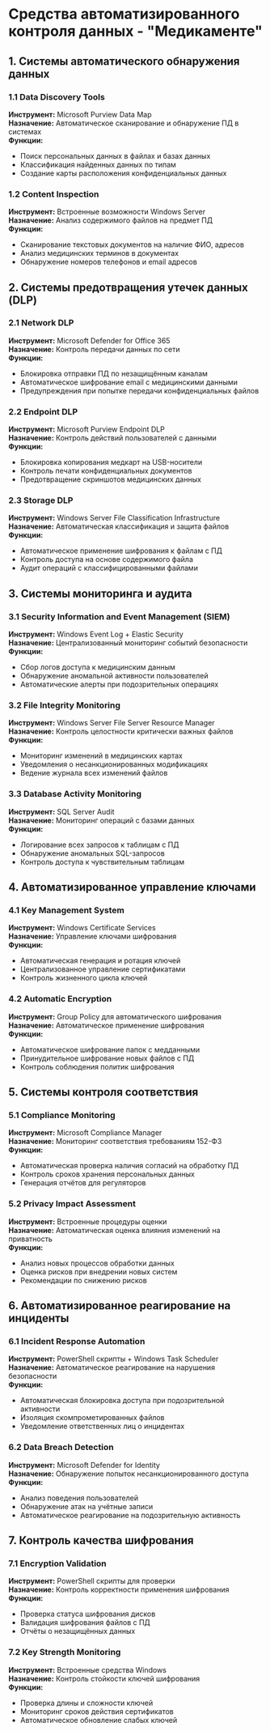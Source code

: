 # Средства автоматизированного контроля данных - "Медикаменте"

## 1. Системы автоматического обнаружения данных

### 1.1 Data Discovery Tools
**Инструмент:** Microsoft Purview Data Map  
**Назначение:** Автоматическое сканирование и обнаружение ПД в системах  
**Функции:**
- Поиск персональных данных в файлах и базах данных
- Классификация найденных данных по типам
- Создание карты расположения конфиденциальных данных

### 1.2 Content Inspection
**Инструмент:** Встроенные возможности Windows Server  
**Назначение:** Анализ содержимого файлов на предмет ПД  
**Функции:**
- Сканирование текстовых документов на наличие ФИО, адресов
- Анализ медицинских терминов в документах
- Обнаружение номеров телефонов и email адресов

## 2. Системы предотвращения утечек данных (DLP)

### 2.1 Network DLP
**Инструмент:** Microsoft Defender for Office 365  
**Назначение:** Контроль передачи данных по сети  
**Функции:**
- Блокировка отправки ПД по незащищённым каналам
- Автоматическое шифрование email с медицинскими данными
- Предупреждения при попытке передачи конфиденциальных файлов

### 2.2 Endpoint DLP
**Инструмент:** Microsoft Purview Endpoint DLP  
**Назначение:** Контроль действий пользователей с данными  
**Функции:**
- Блокировка копирования медкарт на USB-носители
- Контроль печати конфиденциальных документов
- Предотвращение скриншотов медицинских данных

### 2.3 Storage DLP
**Инструмент:** Windows Server File Classification Infrastructure  
**Назначение:** Автоматическая классификация и защита файлов  
**Функции:**
- Автоматическое применение шифрования к файлам с ПД
- Контроль доступа на основе содержимого файла
- Аудит операций с классифицированными файлами

## 3. Системы мониторинга и аудита

### 3.1 Security Information and Event Management (SIEM)
**Инструмент:** Windows Event Log + Elastic Security  
**Назначение:** Централизованный мониторинг событий безопасности  
**Функции:**
- Сбор логов доступа к медицинским данным
- Обнаружение аномальной активности пользователей
- Автоматические алерты при подозрительных операциях

### 3.2 File Integrity Monitoring
**Инструмент:** Windows Server File Server Resource Manager  
**Назначение:** Контроль целостности критически важных файлов  
**Функции:**
- Мониторинг изменений в медицинских картах
- Уведомления о несанкционированных модификациях
- Ведение журнала всех изменений файлов

### 3.3 Database Activity Monitoring
**Инструмент:** SQL Server Audit  
**Назначение:** Мониторинг операций с базами данных  
**Функции:**
- Логирование всех запросов к таблицам с ПД
- Обнаружение аномальных SQL-запросов
- Контроль доступа к чувствительным таблицам

## 4. Автоматизированное управление ключами

### 4.1 Key Management System
**Инструмент:** Windows Certificate Services  
**Назначение:** Управление ключами шифрования  
**Функции:**
- Автоматическая генерация и ротация ключей
- Централизованное управление сертификатами
- Контроль жизненного цикла ключей

### 4.2 Automatic Encryption
**Инструмент:** Group Policy для автоматического шифрования  
**Назначение:** Автоматическое применение шифрования  
**Функции:**
- Автоматическое шифрование папок с медданными
- Принудительное шифрование новых файлов с ПД
- Контроль соблюдения политик шифрования

## 5. Системы контроля соответствия

### 5.1 Compliance Monitoring
**Инструмент:** Microsoft Compliance Manager  
**Назначение:** Мониторинг соответствия требованиям 152-ФЗ  
**Функции:**
- Автоматическая проверка наличия согласий на обработку ПД
- Контроль сроков хранения персональных данных
- Генерация отчётов для регуляторов

### 5.2 Privacy Impact Assessment
**Инструмент:** Встроенные процедуры оценки  
**Назначение:** Автоматическая оценка влияния изменений на приватность  
**Функции:**
- Анализ новых процессов обработки данных
- Оценка рисков при внедрении новых систем
- Рекомендации по снижению рисков

## 6. Автоматизированное реагирование на инциденты

### 6.1 Incident Response Automation
**Инструмент:** PowerShell скрипты + Windows Task Scheduler  
**Назначение:** Автоматическое реагирование на нарушения безопасности  
**Функции:**
- Автоматическая блокировка доступа при подозрительной активности
- Изоляция скомпрометированных файлов
- Уведомление ответственных лиц о инцидентах

### 6.2 Data Breach Detection
**Инструмент:** Microsoft Defender for Identity  
**Назначение:** Обнаружение попыток несанкционированного доступа  
**Функции:**
- Анализ поведения пользователей
- Обнаружение атак на учётные записи
- Автоматическое реагирование на подозрительную активность

## 7. Контроль качества шифрования

### 7.1 Encryption Validation
**Инструмент:** PowerShell скрипты для проверки  
**Назначение:** Контроль корректности применения шифрования  
**Функции:**
- Проверка статуса шифрования дисков
- Валидация шифрования файлов с ПД
- Отчёты о незащищённых данных

### 7.2 Key Strength Monitoring  
**Инструмент:** Встроенные средства Windows  
**Назначение:** Контроль стойкости ключей шифрования  
**Функции:**
- Проверка длины и сложности ключей
- Мониторинг сроков действия сертификатов
- Автоматическое обновление слабых ключей
